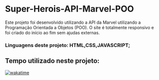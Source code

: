 # Super-Herois-API-Marvel-POO

Este projeto foi desenvolvido utilizando a API da Marvel utilizando a  Programação Orientada a Objetos (POO). O site é totalmente responsivo e foi criado do início ao fim sem ajudas externas.
### Linguagens deste projeto: HTML,CSS,JAVASCRIPT;

## Tempo utilizado neste projeto:
[![wakatime](https://wakatime.com/badge/user/81fc9f35-b379-434d-a227-cdf81b830a07/project/bffae148-a65b-4ec1-a425-967db3544659.svg)](https://wakatime.com/badge/user/81fc9f35-b379-434d-a227-cdf81b830a07/project/bffae148-a65b-4ec1-a425-967db3544659)
